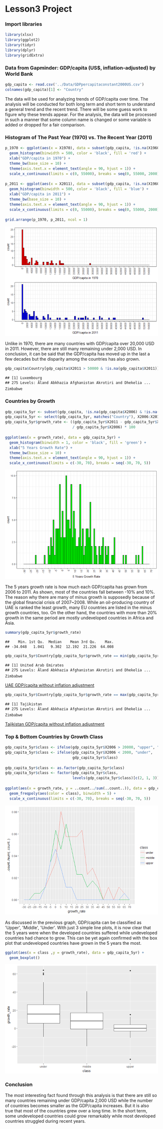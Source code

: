 Lesson3 Project
================

### Import libraries

``` r
library(xlsx)
library(ggplot2)
library(tidyr)
library(dplyr)
library(gridExtra)
```

### Data from Gapminder: GDP/capita (US$, inflation-adjusted) by World Bank

``` r
gdp_capita <- read.csv('../Data/GDPpercapitaconstant2000US.csv')
colnames(gdp_capita)[1] <- "Country"
```

The data will be used for analyzing trends of GDP/capita over time. The analysis will be conducted for both long term and short term to understand a general trend and the recent trend. There will be some guess work to figure why these trends appear. For the analysis, the data will be processed in such a manner that some column name is changed or some variable is added or dropped for a fair comparison.

### Histogram of The Past Year (1970) vs. The Recent Year (2011)

``` r
p_1970 <- ggplot(aes(x = X1970), data = subset(gdp_capita, !is.na(X1960))) +
  geom_histogram(binwidth = 500, color = 'black', fill = 'red') +
  xlab("GDP/capita in 1970") +
  theme_bw(base_size = 10) +
  theme(axis.text.x = element_text(angle = 90, hjust = 1)) +
  scale_x_continuous(limits = c(0, 55000), breaks = seq(0, 55000, 2000))

p_2011 <- ggplot(aes(x = X2011), data = subset(gdp_capita, !is.na(X1960))) +
  geom_histogram(binwidth = 500, color = 'black', fill = 'blue') +
  xlab("GDP/capita in 2011") +
  theme_bw(base_size = 10) +
  theme(axis.text.x = element_text(angle = 90, hjust = 1)) +
  scale_x_continuous(limits = c(0, 55000), breaks = seq(0, 55000, 2000))

grid.arrange(p_1970, p_2011, ncol = 1)
```

![](lesson3_mini-project_files/figure-markdown_github/unnamed-chunk-3-1.png)

Unlike in 1970, there are many countries with GDP/capita over 20,000 USD in 2011. However, there are still many remaining under 2,000 USD. In conclusion, it can be said that the GDP/capita has moved up in the last a few decades but the disparity among the countries has also grown.

``` r
gdp_capita$Country[gdp_capita$X2011 > 50000 & !is.na(gdp_capita$X2011)]
```

    ## [1] Luxembourg
    ## 275 Levels: Ãland Abkhazia Afghanistan Akrotiri and Dhekelia ... Zimbabwe

### Countries by Growth

``` r
gdp_capita_5yr <- subset(gdp_capita, !is.na(gdp_capita$X2006) & !is.na(gdp_capita$X2011))
gdp_capita_5yr <- select(gdp_capita_5yr, matches("Country"), X2006:X2011)
gdp_capita_5yr$growth_rate <- ((gdp_capita_5yr$X2011 - gdp_capita_5yr$X2006) 
                               / gdp_capita_5yr$X2006) * 100

ggplot(aes(x = growth_rate), data = gdp_capita_5yr) +
  geom_histogram(binwidth = 1, color = 'black', fill = 'green') +
  xlab("5 Years Growth Rate") +
  theme_bw(base_size = 10) +
  theme(axis.text.x = element_text(angle = 90, hjust = 1)) +
  scale_x_continuous(limits = c(-30, 70), breaks = seq(-30, 70, 5))
```

![](lesson3_mini-project_files/figure-markdown_github/unnamed-chunk-5-1.png)

The 5 years growth rate is how much each GDP/capita has grown from 2006 to 2011. As shown, most of the countries fall between -10% and 10%. The reason why there are many of minus growth is supposedly because of the global financial crisis of 2007~2008. While an oil-producing country of UAE is ranked the least growth, many EU countries are listed in the minus growth countries, too. On the other hand, the countries with more than 20% growth in the same period are mostly undeveloped countries in Africa and Asia.

``` r
summary(gdp_capita_5yr$growth_rate)
```

    ##    Min. 1st Qu.  Median    Mean 3rd Qu.    Max. 
    ## -34.048   1.041   9.302  12.192  21.226  64.008

``` r
gdp_capita_5yr$Country[gdp_capita_5yr$growth_rate == min(gdp_capita_5yr$growth_rate)]
```

    ## [1] United Arab Emirates
    ## 275 Levels: Ãland Abkhazia Afghanistan Akrotiri and Dhekelia ... Zimbabwe

[UAE GDP/capita without inflation adjustment](https://www.google.com/search?rlz=1C1CAFA_enKR676KR676&ei=muUdW5_BMtGOsQXaiKTQBA&q=UAE+gdp+per+capita&oq=UAE+gdp+per+capita&gs_l=psy-ab.3..0i67k1j0i7i30k1j0l2j0i30k1l4j0i10i30k1j0i30k1.21108.21587.0.21827.3.3.0.0.0.0.105.279.2j1.3.0....0...1c.1.64.psy-ab..0.3.279...0i7i10i30k1j0i10k1.0.ZGpxk3626Nc)

``` r
gdp_capita_5yr$Country[gdp_capita_5yr$growth_rate == max(gdp_capita_5yr$growth_rate)]
```

    ## [1] Tajikistan
    ## 275 Levels: Ãland Abkhazia Afghanistan Akrotiri and Dhekelia ... Zimbabwe

[Tajikistan GDP/capita without inflation adjustment](https://www.google.com/search?rlz=1C1CAFA_enKR676KR676&ei=eOUdW6CvNIyWsgW08424CQ&q=tajikistan+gdp+per+capita&oq=tajikis&gs_l=psy-ab.3.0.0i67k1l8j0j0i67k1.28516.30091.0.33115.7.6.0.1.1.0.100.525.5j1.6.0....0...1c.1.64.psy-ab..0.7.528...35i39k1j0i131i67k1j0i131k1j0i20i264k1.0.gYM5bQ4NgHQ)

### Top & Bottom Countries by Growth Class

``` r
gdp_capita_5yr$class <- ifelse(gdp_capita_5yr$X2006 > 20000, "upper", "middle")
gdp_capita_5yr$class <- ifelse(gdp_capita_5yr$X2006 < 2000, "under", 
                               gdp_capita_5yr$class)

gdp_capita_5yr$class <- as.factor(gdp_capita_5yr$class)
gdp_capita_5yr$class <- factor(gdp_capita_5yr$class, 
                               levels(gdp_capita_5yr$class)[c(2, 1, 3)])

ggplot(aes(x = growth_rate, y = ..count../sum(..count..)), data = gdp_capita_5yr) +
  geom_freqpoly(aes(color = class), binwidth = 5) +
  scale_x_continuous(limits = c(-30, 70), breaks = seq(-30, 70, 5))
```

![](lesson3_mini-project_files/figure-markdown_github/unnamed-chunk-9-1.png)

As discussed in the previous graph, GDP/capita can be classified as 'Upper', 'Middle', 'Under'. With just 3 simple line plots, it is now clear that the 5 years were when the developed countries suffered while undeveloped countries had chance to grow. This can be yet again confirmed with the box plot that undeveloped countries have grown in the 5 years the most.

``` r
ggplot(aes(x = class ,y = growth_rate), data = gdp_capita_5yr) +
  geom_boxplot()
```

![](lesson3_mini-project_files/figure-markdown_github/unnamed-chunk-10-1.png)

### Conclusion

The most interesting fact found through this analysis is that there are still so many countries remaining under GDP/capita 2,000 USD while the number of countries becomes smaller as the GDP/capita increases. But it is also true that most of the countries grew over a long time. In the short term, some undeveloped countries could grow remarkably while most developed countries struggled during recent years.
